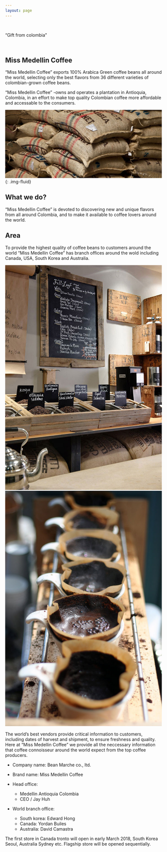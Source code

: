 ```yaml
---
layout: page
---
```


<div id="cover" class="jumbotron text-center py-5 mt-3">
  <p>&nbsp;</p>
  <span class="display-4">“Gift from colombia”</span>
  <p>&nbsp;</p>
</div>

## Miss Medellin Coffee

“Miss Medellin Coffee” exports 100% Arabica Green coffee beans all around the world, selecting only the best flavors from 36 different varieties of colombian-grown coffee beans.

“Miss Medellin Coffee” -owns and operates a plantation in Antioquia, Colombia, in an effort to make top quality Colombian coffee more affordable and accessable to the consumers.

![Coffee bags](/images/2-coffee-bag.jpg){: .img-fluid}

## What we do?

“Miss Medellin Coffee” is devoted to discovering new and unique flavors from all around Colombia, and to make it available to coffee lovers around the world.

## Area

To provide the highest quality of coffee beans to customers around the world “Miss Medellin Coffee” has branch offices around the wold including Canada, USA, South Korea and Australia.

<div class="row">
  <div class="col"><img src="/images/3-shop.jpg" alt="Shop" class="img-fluid"></div>
  <div class="col"><img src="/images/4-lab.jpg" alt="Shop" class="img-fluid"></div>
</div>

The world’s best vendors provide critical information to customers, including dates of harvest and shipment, to ensure freshness and quality. Here at “Miss Medellin Coffee” we provide all the neccessary information that coffee connoisseur around the world expect from the top coffee producers.

- Company name: Bean Marche co., ltd.
- Brand name: Miss Medellin Coffee

- Head office:
  + Medellin Antioquia Colombia
  + CEO / Jay Huh

- World branch office:
  + South korea: Edward Hong
  + Canada: Yordan Builes
  + Australia: David Camastra

The first store in Canada tronto will open in early March 2018, South Korea Seoul, Australia Sydney etc. Flagship store will be opened sequentially.
